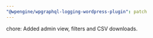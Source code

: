 ```yaml
---
"@wpengine/wpgraphql-logging-wordpress-plugin": patch
---
```


chore: Added admin view, filters and CSV downloads.
